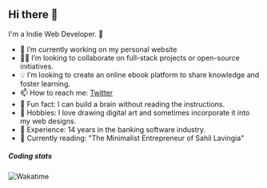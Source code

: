 ## Hi there 👋

I'm a Indie Web Developer. 🚀

- 🔭 I’m currently working on my personal website
- 👨‍💻 I’m looking to collaborate on full-stack projects or open-source initiatives.
- 💡 I’m looking to create an online ebook platform to share knowledge and foster learning.
- 📫 How to reach me: [Twitter](https://twitter.com/xyzoscar_)
- 🧠 Fun fact: I can build a brain without reading the instructions.
- 🎨 Hobbies: I love drawing digital art and sometimes incorporate it into my web designs.
- 💼 Experience: 14 years in the banking software industry.
- 📖 Currently reading: "The Minimalist Entrepreneur of Sahil Lavingia"

##### Coding stats

![Wakatime](https://wakatime.com/share/@6ec4295c-6982-4e10-b636-0ed8e416229e/38f0290d-41b1-4bcf-a30a-ecbfedac0695.png)
